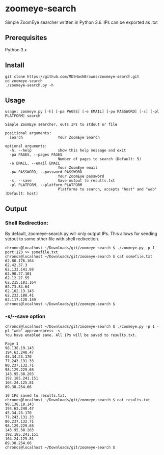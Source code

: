 # zoomeye-search
Simple ZoomEye searcher written in Python 3.6. IPs can be exported as .txt


## Prerequisites
Python 3.x
## Install
```
git clone https://github.com/MD5HashBrowns/zoomeye-search.git
cd zoomeye-search
./zoomeye-search.py -h
```
## Usage
```
usage: zoomeye.py [-h] [-pa PAGES] [-e EMAIL] [-pw PASSWORD] [-s] [-pl PLATFORM] search

Simple ZoomEye searcher, outs IPs to stdout or file

positional arguments:
  search                Your ZoomEye Search

optional arguments:
  -h, --help            show this help message and exit
  -pa PAGES, --pages PAGES
                        Number of pages to search (Default: 5)
  -e EMAIL, --email EMAIL
                        Your ZoomEye email
  -pw PASSWORD, --password PASSWORD
                        Your ZoomEye password
  -s, --save            Save output to results.txt
  -pl PLATFORM, --platform PLATFORM
                        Platforms to search, accepts "host" and "web" (Default: host)
```
## Output
### Shell Redirection:
By default, zoomeye-search.py will only output IPs. This allows for sending stdout to some other file with shell redirection.
```
chronos@localhost ~/Downloads/git/zoomeye-search $ ./zoomeye.py -p 1 port:123 >> somefile.txt
chronos@localhost ~/Downloads/git/zoomeye-search $ cat somefile.txt 
62.80.176.164
62.42.37.3
62.133.141.88
62.90.77.101
62.12.27.55
62.215.181.164
62.73.84.64
62.182.13.143
62.233.188.41
62.117.128.180
chronos@localhost ~/Downloads/git/zoomeye-search $ 
```
### -s/--save option
```
chronos@localhost ~/Downloads/git/zoomeye-search $ ./zoomeye.py -p 1 -pl "web" app:wordpress -s
You have enabled save. All IPs will be saved to results.txt.

Page 1
98.138.19.143
194.63.248.47
45.34.23.170
77.243.131.33
80.237.132.71
98.129.229.68
143.95.38.203
192.185.241.151
104.24.125.81
89.38.254.66

10 IPs saved to results.txt.
chronos@localhost ~/Downloads/git/zoomeye-search $ cat results.txt 
98.138.19.143
194.63.248.47
45.34.23.170
77.243.131.33
80.237.132.71
98.129.229.68
143.95.38.203
192.185.241.151
104.24.125.81
89.38.254.66
chronos@localhost ~/Downloads/git/zoomeye-search $
```
